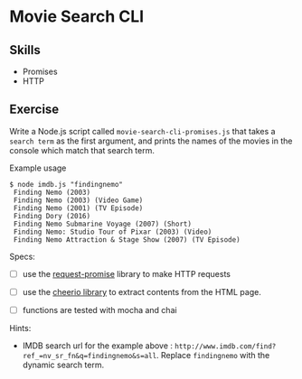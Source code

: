 # Movie Search CLI

## Skills

- Promises
- HTTP

## Exercise

Write a Node.js script called `movie-search-cli-promises.js` that takes a `search term` as the first argument, and prints the names of the movies in the console which match that search term.

Example usage
```
$ node imdb.js "findingnemo"
 Finding Nemo (2003)
 Finding Nemo (2003) (Video Game)
 Finding Nemo (2001) (TV Episode)
 Finding Dory (2016)
 Finding Nemo Submarine Voyage (2007) (Short)
 Finding Nemo: Studio Tour of Pixar (2003) (Video)
 Finding Nemo Attraction & Stage Show (2007) (TV Episode)
```

Specs:
- [ ] use the [request-promise](https://github.com/request/request-promise) library to make HTTP requests
- [ ] use the [cheerio library](https://github.com/cheeriojs/cheerio) to extract contents from the HTML page.
- [ ] functions are tested with mocha and chai


Hints:
- IMDB search url for the example above : `http://www.imdb.com/find?ref_=nv_sr_fn&q=findingnemo&s=all`. Replace `findingnemo` with the dynamic search term.

